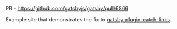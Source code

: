 
PR - https://github.com/gatsbyjs/gatsby/pull/6866

Example site that demonstrates the fix to [gatsby-plugin-catch-links][1].

[1]: https://github.com/gatsbyjs/gatsby/tree/master/packages/gatsby-plugin-catch-links

